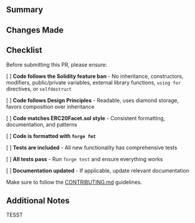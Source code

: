 ## Summary
<!-- Provide a brief summary of your changes -->

## Changes Made

<!-- List the main changes you made -->

## Checklist

Before submitting this PR, please ensure:

[ ] **Code follows the Solidity feature ban** - No inheritance, constructors, modifiers, public/private variables, external library functions, `using for` directives, or `selfdestruct`

[ ] **Code follows Design Principles** - Readable, uses diamond storage, favors composition over inheritance

[ ] **Code matches ERC20Facet.sol style** - Consistent formatting, documentation, and patterns

[ ] **Code is formatted with `forge fmt`**

[ ] **Tests are included** - All new functionality has comprehensive tests

[ ] **All tests pass** - Run `forge test` and ensure everything works

[ ] **Documentation updated** - If applicable, update relevant documentation

Make sure to follow the [CONTRIBUTING.md](https://github.com/Perfect-Abstractions/Compose/blob/main/CONTRIBUTING.md) guidelines.

## Additional Notes

TESST

<!-- Any additional information, concerns, or questions for reviewers -->

